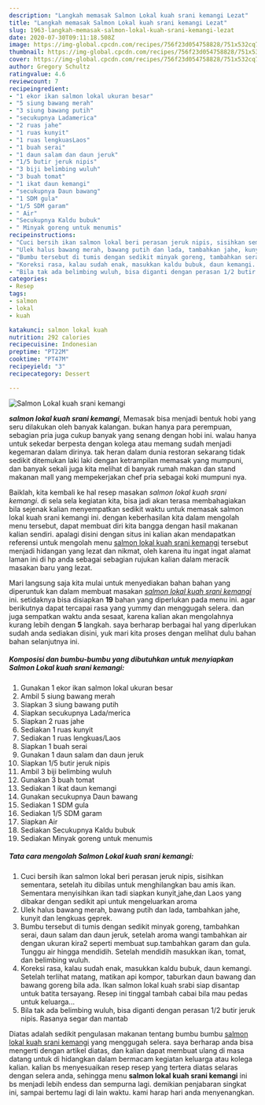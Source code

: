 ```yaml
---
description: "Langkah memasak Salmon Lokal kuah srani kemangi Lezat"
title: "Langkah memasak Salmon Lokal kuah srani kemangi Lezat"
slug: 1963-langkah-memasak-salmon-lokal-kuah-srani-kemangi-lezat
date: 2020-07-30T09:11:18.508Z
image: https://img-global.cpcdn.com/recipes/756f23d054758828/751x532cq70/salmon-lokal-kuah-srani-kemangi-foto-resep-utama.jpg
thumbnail: https://img-global.cpcdn.com/recipes/756f23d054758828/751x532cq70/salmon-lokal-kuah-srani-kemangi-foto-resep-utama.jpg
cover: https://img-global.cpcdn.com/recipes/756f23d054758828/751x532cq70/salmon-lokal-kuah-srani-kemangi-foto-resep-utama.jpg
author: Gregory Schultz
ratingvalue: 4.6
reviewcount: 7
recipeingredient:
- "1 ekor ikan salmon lokal ukuran besar"
- "5 siung bawang merah"
- "3 siung bawang putih"
- "secukupnya Ladamerica"
- "2 ruas jahe"
- "1 ruas kunyit"
- "1 ruas lengkuasLaos"
- "1 buah serai"
- "1 daun salam dan daun jeruk"
- "1/5 butir jeruk nipis"
- "3 biji belimbing wuluh"
- "3 buah tomat"
- "1 ikat daun kemangi"
- "secukupnya Daun bawang"
- "1 SDM gula"
- "1/5 SDM garam"
- " Air"
- "Secukupnya Kaldu bubuk"
- " Minyak goreng untuk menumis"
recipeinstructions:
- "Cuci bersih ikan salmon lokal beri perasan jeruk nipis, sisihkan sementara, setelah itu dibilas untuk menghilangkan bau amis ikan. Sementara menyisihkan ikan tadi siapkan kunyit,jahe,dan Laos yang dibakar dengan sedikit api untuk mengeluarkan aroma"
- "Ulek halus bawang merah, bawang putih dan lada, tambahkan jahe, kunyit dan lengkuas geprek."
- "Bumbu tersebut di tumis dengan sedikit minyak goreng, tambahkan serai, daun salam dan daun jeruk, setelah aroma wangi tambahkan air dengan ukuran kira2 seperti membuat sup.tambahkan garam dan gula. Tunggu air hingga mendidih. Setelah mendidih masukkan ikan, tomat, dan belimbing wuluh."
- "Koreksi rasa, kalau sudah enak, masukkan kaldu bubuk, daun kemangi. Setelah terlihat matang, matikan api kompor, taburkan daun bawang dan bawang goreng bila ada. Ikan salmon lokal kuah srabi siap disantap untuk batita tersayang. Resep ini tinggal tambah cabai bila mau pedas untuk keluarga..."
- "Bila tak ada belimbing wuluh, bisa diganti dengan perasan 1/2 butir jeruk nipis. Rasanya segar dan mantab"
categories:
- Resep
tags:
- salmon
- lokal
- kuah

katakunci: salmon lokal kuah 
nutrition: 292 calories
recipecuisine: Indonesian
preptime: "PT22M"
cooktime: "PT47M"
recipeyield: "3"
recipecategory: Dessert

---
```



![Salmon Lokal kuah srani kemangi](https://img-global.cpcdn.com/recipes/756f23d054758828/751x532cq70/salmon-lokal-kuah-srani-kemangi-foto-resep-utama.jpg)

<b><i>salmon lokal kuah srani kemangi</i></b>, Memasak bisa menjadi bentuk hobi yang seru dilakukan oleh banyak kalangan. bukan hanya para perempuan, sebagian pria juga cukup banyak yang senang dengan hobi ini. walau hanya untuk sekedar berpesta dengan kolega atau memang sudah menjadi kegemaran dalam dirinya. tak heran dalam dunia restoran sekarang tidak sedikit ditemukan laki laki dengan ketrampilan memasak yang mumpuni, dan banyak sekali juga kita melihat di banyak rumah makan dan stand makanan mall yang mempekerjakan chef pria sebagai koki mumpuni nya.

Baiklah, kita kembali ke hal resep masakan <i>salmon lokal kuah srani kemangi</i>. di sela sela kegiatan kita, bisa jadi akan terasa membahagiakan bila sejenak kalian menyempatkan sedikit waktu untuk memasak salmon lokal kuah srani kemangi ini. dengan keberhasilan kita dalam mengolah menu tersebut, dapat membuat diri kita bangga dengan hasil makanan kalian sendiri. apalagi disini dengan situs ini kalian akan mendapatkan referensi untuk mengolah menu <u>salmon lokal kuah srani kemangi</u> tersebut menjadi hidangan yang lezat dan nikmat, oleh karena itu ingat ingat alamat laman ini di hp anda sebagai sebagian rujukan kalian dalam meracik masakan baru yang lezat.




Mari langsung saja kita mulai untuk menyediakan bahan bahan yang diperuntuk kan dalam membuat masakan <u><i>salmon lokal kuah srani kemangi</i></u> ini. setidaknya bisa disiapkan <b>19</b> bahan yang diperlukan pada menu ini. agar berikutnya dapat tercapai rasa yang yummy dan menggugah selera. dan juga sempatkan waktu anda sesaat, karena kalian akan mengolahnya kurang lebih dengan <b>5</b> langkah. saya berharap berbagai hal yang diperlukan sudah anda sediakan disini, yuk mari kita proses dengan melihat dulu bahan bahan selanjutnya ini.

<!--inarticleads1-->

##### Komposisi dan bumbu-bumbu yang dibutuhkan untuk menyiapkan Salmon Lokal kuah srani kemangi:

1. Gunakan 1 ekor ikan salmon lokal ukuran besar
1. Ambil 5 siung bawang merah
1. Siapkan 3 siung bawang putih
1. Siapkan secukupnya Lada/merica
1. Siapkan 2 ruas jahe
1. Sediakan 1 ruas kunyit
1. Sediakan 1 ruas lengkuas/Laos
1. Siapkan 1 buah serai
1. Gunakan 1 daun salam dan daun jeruk
1. Siapkan 1/5 butir jeruk nipis
1. Ambil 3 biji belimbing wuluh
1. Gunakan 3 buah tomat
1. Sediakan 1 ikat daun kemangi
1. Gunakan secukupnya Daun bawang
1. Sediakan 1 SDM gula
1. Sediakan 1/5 SDM garam
1. Siapkan  Air
1. Sediakan Secukupnya Kaldu bubuk
1. Sediakan  Minyak goreng untuk menumis




<!--inarticleads2-->

##### Tata cara mengolah Salmon Lokal kuah srani kemangi:

1. Cuci bersih ikan salmon lokal beri perasan jeruk nipis, sisihkan sementara, setelah itu dibilas untuk menghilangkan bau amis ikan. Sementara menyisihkan ikan tadi siapkan kunyit,jahe,dan Laos yang dibakar dengan sedikit api untuk mengeluarkan aroma
1. Ulek halus bawang merah, bawang putih dan lada, tambahkan jahe, kunyit dan lengkuas geprek.
1. Bumbu tersebut di tumis dengan sedikit minyak goreng, tambahkan serai, daun salam dan daun jeruk, setelah aroma wangi tambahkan air dengan ukuran kira2 seperti membuat sup.tambahkan garam dan gula. Tunggu air hingga mendidih. Setelah mendidih masukkan ikan, tomat, dan belimbing wuluh.
1. Koreksi rasa, kalau sudah enak, masukkan kaldu bubuk, daun kemangi. Setelah terlihat matang, matikan api kompor, taburkan daun bawang dan bawang goreng bila ada. Ikan salmon lokal kuah srabi siap disantap untuk batita tersayang. Resep ini tinggal tambah cabai bila mau pedas untuk keluarga...
1. Bila tak ada belimbing wuluh, bisa diganti dengan perasan 1/2 butir jeruk nipis. Rasanya segar dan mantab




Diatas adalah sedikit pengulasan makanan tentang bumbu bumbu <u>salmon lokal kuah srani kemangi</u> yang menggugah selera. saya berharap anda bisa mengerti dengan artikel diatas, dan kalian dapat membuat ulang di masa datang untuk di hidangkan dalam bermacam kegiatan keluarga atau kolega kalian. kalian bs menyesuaikan resep resep yang tertera diatas selaras dengan selera anda, sehingga menu <b>salmon lokal kuah srani kemangi</b> ini bs menjadi lebih endess dan sempurna lagi. demikian penjabaran singkat ini, sampai bertemu lagi di lain waktu. kami harap hari anda menyenangkan.
